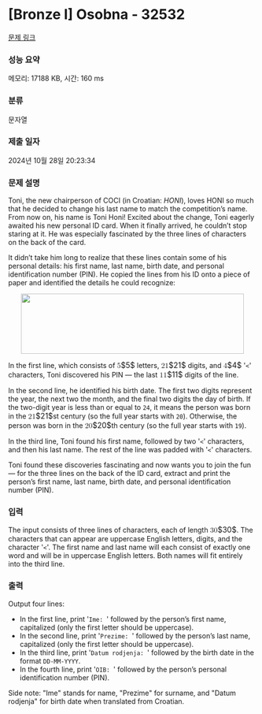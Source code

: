 # [Bronze I] Osobna - 32532 

[문제 링크](https://www.acmicpc.net/problem/32532) 

### 성능 요약

메모리: 17188 KB, 시간: 160 ms

### 분류

문자열

### 제출 일자

2024년 10월 28일 20:23:34

### 문제 설명

<p>Toni, the new chairperson of COCI (in Croatian: <em>HONI</em>), loves HONI so much that he decided to change his last name to match the competition’s name. From now on, his name is Toni Honi! Excited about the change, Toni eagerly awaited his new personal ID card. When it finally arrived, he couldn’t stop staring at it. He was especially fascinated by the three lines of characters on the back of the card.</p>

<p>It didn’t take him long to realize that these lines contain some of his personal details: his first name, last name, birth date, and personal identification number (PIN). He copied the lines from his ID onto a piece of paper and identified the details he could recognize:</p>

<p style="text-align: center;"><img alt="" src="https://upload.acmicpc.net/5d6c8a57-533b-460f-96d6-5995ca1a880e/-/preview/" style="width: 453px; height: 122px;"></p>

<p>In the first line, which consists of <mjx-container class="MathJax" jax="CHTML" style="font-size: 109%; position: relative;"><mjx-math class="MJX-TEX" aria-hidden="true"><mjx-mn class="mjx-n"><mjx-c class="mjx-c35"></mjx-c></mjx-mn></mjx-math><mjx-assistive-mml unselectable="on" display="inline"><math xmlns="http://www.w3.org/1998/Math/MathML"><mn>5</mn></math></mjx-assistive-mml><span aria-hidden="true" class="no-mathjax mjx-copytext">$5$</span></mjx-container> letters, <mjx-container class="MathJax" jax="CHTML" style="font-size: 109%; position: relative;"><mjx-math class="MJX-TEX" aria-hidden="true"><mjx-mn class="mjx-n"><mjx-c class="mjx-c32"></mjx-c><mjx-c class="mjx-c31"></mjx-c></mjx-mn></mjx-math><mjx-assistive-mml unselectable="on" display="inline"><math xmlns="http://www.w3.org/1998/Math/MathML"><mn>21</mn></math></mjx-assistive-mml><span aria-hidden="true" class="no-mathjax mjx-copytext">$21$</span></mjx-container> digits, and <mjx-container class="MathJax" jax="CHTML" style="font-size: 109%; position: relative;"><mjx-math class="MJX-TEX" aria-hidden="true"><mjx-mn class="mjx-n"><mjx-c class="mjx-c34"></mjx-c></mjx-mn></mjx-math><mjx-assistive-mml unselectable="on" display="inline"><math xmlns="http://www.w3.org/1998/Math/MathML"><mn>4</mn></math></mjx-assistive-mml><span aria-hidden="true" class="no-mathjax mjx-copytext">$4$</span></mjx-container> '<code><</code>' characters, Toni discovered his PIN — the last <mjx-container class="MathJax" jax="CHTML" style="font-size: 109%; position: relative;"><mjx-math class="MJX-TEX" aria-hidden="true"><mjx-mn class="mjx-n"><mjx-c class="mjx-c31"></mjx-c><mjx-c class="mjx-c31"></mjx-c></mjx-mn></mjx-math><mjx-assistive-mml unselectable="on" display="inline"><math xmlns="http://www.w3.org/1998/Math/MathML"><mn>11</mn></math></mjx-assistive-mml><span aria-hidden="true" class="no-mathjax mjx-copytext">$11$</span></mjx-container> digits of the line.</p>

<p>In the second line, he identified his birth date. The first two digits represent the year, the next two the month, and the final two digits the day of birth. If the two-digit year is less than or equal to <code>24</code>, it means the person was born in the <mjx-container class="MathJax" jax="CHTML" style="font-size: 109%; position: relative;"><mjx-math class="MJX-TEX" aria-hidden="true"><mjx-mn class="mjx-n"><mjx-c class="mjx-c32"></mjx-c><mjx-c class="mjx-c31"></mjx-c></mjx-mn></mjx-math><mjx-assistive-mml unselectable="on" display="inline"><math xmlns="http://www.w3.org/1998/Math/MathML"><mn>21</mn></math></mjx-assistive-mml><span aria-hidden="true" class="no-mathjax mjx-copytext">$21$</span></mjx-container>st century (so the full year starts with <code>20</code>). Otherwise, the person was born in the <mjx-container class="MathJax" jax="CHTML" style="font-size: 109%; position: relative;"><mjx-math class="MJX-TEX" aria-hidden="true"><mjx-mn class="mjx-n"><mjx-c class="mjx-c32"></mjx-c><mjx-c class="mjx-c30"></mjx-c></mjx-mn></mjx-math><mjx-assistive-mml unselectable="on" display="inline"><math xmlns="http://www.w3.org/1998/Math/MathML"><mn>20</mn></math></mjx-assistive-mml><span aria-hidden="true" class="no-mathjax mjx-copytext">$20$</span></mjx-container>th century (so the full year starts with <code>19</code>).</p>

<p>In the third line, Toni found his first name, followed by two '<code><</code>' characters, and then his last name. The rest of the line was padded with '<code><</code>' characters.</p>

<p>Toni found these discoveries fascinating and now wants you to join the fun — for the three lines on the back of the ID card, extract and print the person’s first name, last name, birth date, and personal identification number (PIN).</p>

### 입력 

 <p>The input consists of three lines of characters, each of length <mjx-container class="MathJax" jax="CHTML" style="font-size: 109%; position: relative;"><mjx-math class="MJX-TEX" aria-hidden="true"><mjx-mn class="mjx-n"><mjx-c class="mjx-c33"></mjx-c><mjx-c class="mjx-c30"></mjx-c></mjx-mn></mjx-math><mjx-assistive-mml unselectable="on" display="inline"><math xmlns="http://www.w3.org/1998/Math/MathML"><mn>30</mn></math></mjx-assistive-mml><span aria-hidden="true" class="no-mathjax mjx-copytext">$30$</span></mjx-container>. The characters that can appear are uppercase English letters, digits, and the character '<code><</code>'. The first name and last name will each consist of exactly one word and will be in uppercase English letters. Both names will fit entirely into the third line.</p>

### 출력 

 <p>Output four lines:</p>

<ul>
	<li>In the first line, print '<code>Ime: </code>' followed by the person’s first name, capitalized (only the first letter should be uppercase).</li>
	<li>In the second line, print '<code>Prezime: </code>' followed by the person’s last name, capitalized (only the first letter should be uppercase).</li>
	<li>In the third line, print '<code>Datum rodjenja: </code>' followed by the birth date in the format <code>DD-MM-YYYY</code>.</li>
	<li>In the fourth line, print '<code>OIB: </code>' followed by the person’s personal identification number (PIN).</li>
</ul>

<p>Side note: "Ime" stands for name, "Prezime" for surname, and "Datum rodjenja" for birth date when translated from Croatian.</p>

